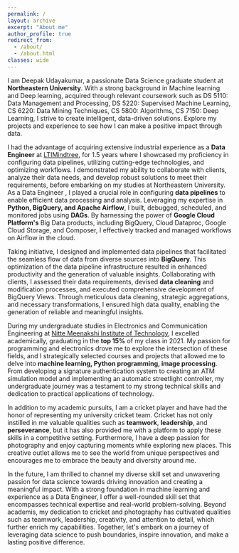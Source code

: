 ```yaml
---
permalink: /
layout: archive
excerpt: "About me"
author_profile: true
redirect_from: 
  - /about/
  - /about.html
classes: wide
---
```

I am Deepak Udayakumar, a passionate Data Science graduate student at <b>Northeastern University</b>. With a strong background in Machine learning and Deep learning, acquired through relevant coursework such as DS 5110: Data Management and Processing, DS 5220: Supervised Machine Learning, CS 6220: Data Mining Techniques, CS 5800: Algorithms, CS 7150: Deep Learning, I strive to create intelligent, data-driven solutions. Explore my projects and experience to see how I can make a positive impact through data.

I had the advantage of acquiring extensive industrial experience as a <b>Data Engineer</b> at [LTIMindtree](https://www.ltimindtree.com/), for 1.5 years where I showcased my proficiency in configuring data pipelines, utilizing cutting-edge technologies, and optimizing workflows. I demonstrated my ability to collaborate with clients, analyze their data needs, and develop robust solutions to meet their requirements, before embarking on my studies at Northeastern University. As a Data Engineer , I played a crucial role in configuring <b>data pipelines</b> to enable efficient data processing and analysis. Leveraging my expertise in <b>Python, BigQuery, and Apache Airflow</b>, I built, debugged, scheduled, and monitored jobs using <b>DAGs</b>. By harnessing the power of <b>Google Cloud Platform's</b> Big Data products, including BigQuery, Cloud Dataproc, Google Cloud Storage, and Composer, I effectively tracked and managed workflows on Airflow in the cloud.

Taking initiative, I designed and implemented data pipelines that facilitated the seamless flow of data from diverse sources into <b>BigQuery</b>. This optimization of the data pipeline infrastructure resulted in enhanced productivity and the generation of valuable insights. Collaborating with clients, I assessed their data requirements, devised <b>data cleaning</b> and modification processes, and executed comprehensive development of BigQuery Views. Through meticulous data cleaning, strategic aggregations, and necessary transformations, I ensured high data quality, enabling the generation of reliable and meaningful insights.

During my undergraduate studies in Electronics and Communication Engineering at [Nitte Meenakshi Institute of Technology](nmit.ac.in), I excelled academically, graduating in the <b>top 15%</b> of my class in 2021. My passion for programming and electronics drove me to explore the intersection of these fields, and I strategically selected courses and projects that allowed me to delve into <b>machine learning, Python programming, image processing</b>. From developing a signature authentication system to creating an ATM simulation model and implementing an automatic streetlight controller, my undergraduate journey was a testament to my strong technical skills and dedication to practical applications of technology.

In addition to my academic pursuits, I am a cricket player and have had the honor of representing my university cricket team. Cricket has not only instilled in me valuable qualities such as <b>teamwork</b>, <b>leadership</b>, and <b>perseverance</b>, but it has also provided me with a platform to apply these skills in a competitive setting. Furthermore, I have a deep passion for photography and enjoy capturing moments while exploring new places. This creative outlet allows me to see the world from unique perspectives and encourages me to embrace the beauty and diversity around me.

In the future, I am thrilled to channel my diverse skill set and unwavering passion for data science towards driving innovation and creating a meaningful impact. With a strong foundation in machine learning and experience as a Data Engineer, I offer a well-rounded skill set that encompasses technical expertise and real-world problem-solving. Beyond academis, my dedication to cricket and photography has cultivated qualities such as teamwork, leadership, creativity, and attention to detail, which further enrich my capabilities. Together, let's embark on a journey of leveraging data science to push boundaries, inspire innovation, and make a lasting positive difference.
